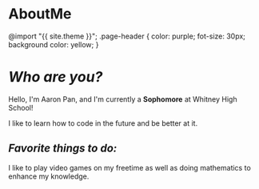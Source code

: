 # AboutMe
<!DOCTYPE html>
<html>

<head>
<title> About Me </title>
</head>

<body>

@import "{{ site.theme }}";
.page-header {
  color: purple;
  fot-size: 30px;
  background color: yellow;
}
<h1> <i>Who are you?</i> </h1>
<p> Hello, I'm Aaron Pan, and I'm currently a <strong>Sophomore</strong> at Whitney High School! </p>
<p> I like to learn how to code in the future and be better at it. </p>
</h1>

<h2> <i>Favorite things to do:</i> </h2>
<p> I like to play video games on my freetime as well as doing mathematics to enhance my knowledge. </p>
</h2>
</body>

</html>
